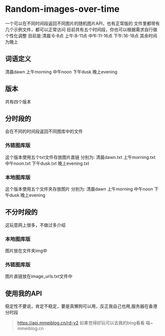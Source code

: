 # Random-images-over-time
一个可以在不同时间段返回不同图片的随机图片API，也有正常版的
文件里都带有几个示例文件，都可以正常访问
目前共有五个时间段，你也可以根据需求自行做个性化调整
目前是:清晨:6-8点     上午:8-11点   中午:11-16点    下午:16-18点    其余时间为晚上
## 词语定义 ##
清晨dawn 上午morning 中午noon 下午dusk  晚上evening
## 版本 ##
共有四个版本
## 分时段的 ##
会在不同的时间段返回不同图库中的文件
### 外链图库版 ###
这个版本使用五个txt文件存放图片直链
分别为:
清晨dawn.txt    上午morning.txt     中午noon.txt    下午dusk.txt    晚上evening.txt
### 本地图库版 ###
这个版本使用五个文件夹存放图片
分别为:
清晨dawn    上午morning    中午noon    下午dusk   晚上evening
## 不分时段的 ##
这玩意网上很多，不做过多介绍
### 本地图库版 ###
图片放在文件夹img中
### 外链图库版 ###
图片直链放在image_urls.txt文件中
## 使用我的API ##
稳定性不要说，肯定不稳定，要是真懒狗可以用，反正我自己也用,服务器在香港
分时段
>https://api.mmeiblog.cn/rd-v2
如果觉得好玩可以去我的blog看看 喵~
mmeiblog.cn
